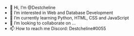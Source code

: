 - 👋 Hi, I’m @Destcheline
- 👀 I’m interested in Web and Database Development
- 🌱 I’m currently learning Python, HTML, CSS and JavaScript
- 💞️ I’m looking to collaborate on ...
- 📫 How to reach me Discord: Destcheline#0055

<!---
Destcheline\Destcheline is a ✨ special ✨ repository because its `README.md` (this file) appears on your GitHub profile.
You can click the Preview link to take a look at your changes.
--->
